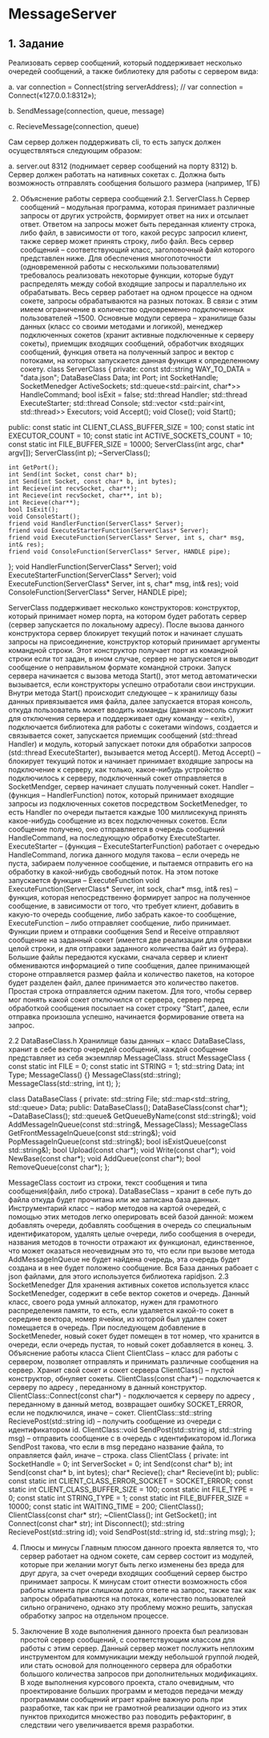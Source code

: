 # MessageServer

## 1.	Задание
Реализовать сервер сообщений, который поддерживает несколько очередей сообщений, а также библиотеку для работы с сервером вида: 

a. var connection = Connect(string serverAddress); // var connection = Connect(«127.0.0.1:8312»);

b. SendMessage(connection, queue, message)

c. RecieveMessage(connection, queue)

Сам сервер должен поддерживать cli, то есть запуск должен осуществляться следующим образом:

a. server.out 8312 (поднимает сервер сообщений на порту 8312)
b. Сервер должен работать на нативных сокетах
c. Должна быть возможность отправлять сообщения большого размера (например, 1ГБ)


2.	Объяснение работы сервера сообщений
2.1. ServerClass.h
Сервер сообщений – модульная программа, которая принимает различные запросы от других устройств, формирует ответ на них и отсылает ответ. Ответом на запросы может быть переданная клиенту строка, либо файл, в зависимости от того, какой ресурс запросил клиент, также сервер может принять строку, либо файл.
Весь сервер сообщений – соответствующий класс, заголовочный файл которого представлен ниже. Для обеспечения многопоточности (одновременной работы с несколькими пользователями) требовалось реализовать некоторые функции, которые будут распределять между собой входящие запросы и параллельно их обрабатывать.
Весь сервер работает на одном процессе на одном сокете, запросы обрабатываются на разных потоках. В связи с этим имеем ограничение в количество одновременно подключенных пользователей ~1500. 
Основные модули сервера – хранилище базы данных (класс со своими методами и логикой), менеджер подключенных сокетов (хранит активные подключенные к серверу сокеты), приемщик входящих сообщений, обработчик входящих сообщений, функция ответа на полученный запрос и вектор с потоками, на которых запускается данная функция к определенному сокету.
class ServerClass {
private:
	const std::string WAY_TO_DATA = "data.json";
	DataBaseClass Data;
	int Port;
	int SocketHandle;
	SocketMenedger ActiveSockets;
	std::queue<std::pair<int, char*>> HandleCommand;
	bool isExit = false;
	std::thread Handler;
	std::thread ExecuteStarter;
	std::thread Console;
	std::vector <std::pair<int, std::thread>> Executors;
	void Accept();
	void Close();
	void Start();

public:
	const static int CLIENT_CLASS_BUFFER_SIZE = 100;
	const static int EXECUTOR_COUNT = 10;
	const static int ACTIVE_SOCKETS_COUNT = 10;
	const static int FILE_BUFFER_SIZE = 10000;
	ServerClass(int argc, char* argv[]);
	ServerClass(int p);
	~ServerClass();

	int GetPort();
	int Send(int Socket, const char* b);
	int Send(int Socket, const char* b, int bytes);
	int Recieve(int recvSocket, char**);
	int Recieve(int recvSocket, char**, int b);
	int Recieve(char**);
	bool IsExit();
	void ConsoleStart();
	friend void HandlerFunction(ServerClass* Server);
	friend void ExecuteStarterFunction(ServerClass* Server);
	friend void ExecuteFunction(ServerClass* Server, int s, char* msg, int& res);
	friend void ConsoleFunction(ServerClass* Server, HANDLE pipe);
};
void HandlerFunction(ServerClass* Server);
void ExecuteStarterFunction(ServerClass* Server);
void ExecuteFunction(ServerClass* Server, int s, char* msg, int& res);
void ConsoleFunction(ServerClass* Server, HANDLE pipe);

ServerClass поддерживает несколько конструкторов: конструктор, который принимает номер порта, на котором будет работать сервер (сервер запускается по локальному адресу). После вызова данного конструктора сервер блокирует текущий поток и начинает слушать запросы на присоединение, конструктор который принимает аргументы командной строки. Этот конструктор получает порт из командной строки если тот задан, в ином случае, сервер не запускается и выводит сообщение о неправильном формате командной строки. 
Запуск сервера начинается с вызова метода Start(), этот метод автоматически вызывается, если конструкторы успешно отработали свои инструкции. Внутри метода Start() происходит следующее – к хранилищу базы данных привязывается имя файла, далее запускается вторая консоль, откуда пользователь может вводить команды (данная консоль служит для отключения сервера и поддерживает одну команду – «exit»), подключается библиотека для работы с сокетами windows, создается и связывается сокет, запускается приемщик  сообщений (std::thread Handler) и модуль, который запускает потоки для обработки запросов (std::thread ExecuteStarter), вызывается метод Accept().
Метод Accept() – блокирует текущий поток и начинает принимает входящие запросы на подключение к серверу, как только, какое-нибудь устройство подключилось к серверу, подключенный сокет отправляется в SocketMendger, сервер начинает слушать полученный сокет.
Handler – (функция – HandlerFunction) поток, который принимает входящие запросы из подключенных сокетов посредством SocketMenedger, то есть Handler по очереди пытается каждые 100 миллисекунд принять какое-нибудь сообщение из всех подключенных сокетов. Если сообщение получено, оно отправляется в очередь сообщений HandleCommand, на последующую обработку ExecuteStarter.
ExecuteStarter – (функция – ExecuteStarterFunction) работает с очередью HandleCommand, логика данного модуля такова – если очередь не пуста, забираем полученное сообщение, и пытаемся отправить его на обработку в какой-нибудь свободный поток. На этом потоке запускается функция – ExecuteFunction
void ExecuteFunction(ServerClass* Server, int sock, char* msg, int& res) – функция, которая непосредственно формирует запрос на полученное сообщение, в зависимости от того, что требует клиент, добавить в какую-то очередь сообщение, либо забрать какое-то сообщение, ExecuteFunction – либо отправляет сообщение, либо принимает. 
Функции прием и отправки сообщения Send и Receive отправляют сообщение на заданный сокет (имеется две реализации для отправки целой строки, и для отправки заданного количества байт из буфера). Большие файлы передаются кусками, сначала сервер и клиент обмениваются информацией о типе сообщения, далее принимающей стороне отправляется размер файла и количество пакетов, на которое будет разделен файл, далее принимается это количество пакетов. Простая строка отправляется одним пакетом.
Для того, чтобы сервер мог понять какой сокет отключился от сервера, сервер перед обработкой сообщения посылает на сокет строку “Start”, далее, если отправка произошла успешно, начинается формирование ответа на запрос.

2.2 DataBaseClass.h
Хранилище базы данных – класс DataBaseClass, хранит в себе вектор очередей сообщений, каждой сообщение представляет из себя экземпляр MessageClass. 
struct MessageClass {
	const static int FILE = 0;
	const static int STRING = 1;
	std::string Data;
	int Type;
	MessageClass() {}
	MessageClass(std::string);
	MessageClass(std::string, int t);
};

class DataBaseClass {
private:
	std::string File;
	std::map<std::string, std::queue<MessageClass>> Data;
public:
	DataBaseClass();
	DataBaseClass(const char*);
	~DataBaseClass();
	std::queue<MessageClass>& GetQueueByName(const std::string&);
	void AddMessageInQueue(const std::string&, MessageClass);
	MessageClass GetFrontMessageInQueue(const std::string&);
	void PopMessageInQueue(const std::string&);
	bool isExistQueue(const std::string&);
	bool Upload(const char*);
	void Write(const char*);
	void NewBase(const char*);
	void AddQueue(const char*);
	bool RemoveQueue(const char*);
};

MessageClass состоит из строки, текст сообщения и типа сообщения(файл, либо строка). 
DataBaseClass – хранит в себе путь до файла откуда будет прочитана или же записана база данных. Инструментарий класс – набор методов на картой очередей, с помощью этих методов легко оперировать всей базой данной: можем добавлять очереди, добавлять сообщения в очередь со специальным идентификатором, удалять целые очереди, либо сообщения в очереди, названия методов в точности отражают их функционал, единственное, что может оказаться неочевидным это то, что если при вызове метода AddMessageInQueue не будет найдена очередь, эта очередь будет создана и в нее будет положено сообщение.
Вся База данных рабоает с json файлами, для этого используется библиотека rapidjson.
2.3 SocketMenedger
Для хранения активных сокетов используется класс SocketMenedger, содержит в себе вектор сокетов и очередь. Данный класс, своего рода умный аллокатор, нужен для грамотного распределения памяти, то есть, если удаляется какой-то сокет в середине вектора, номер ячейки, из которой был удален сокет помещается в очередь. При последующем добавление в SocketMeneder, новый сокет будет помещен в тот номер, что хранится в очереди, если очередь пустая, то новый сокет добавляется в конец.
3.	Объяснение работы класса Client
ClientClass – класс для работы с сервером, позволяет отправлять и принимать различные сообщения на сервер. Хранит свой сокет и сокет сервера
ClientClass() – пустой конструктор, обнуляет сокеты.
ClientClass(const char*) – подключается к серверу по  адресу , переданному в данный конструктор.
СlientClass::Connect(const char*) - подключается к серверу по  адресу , переданному в данный метод, возвращает ошибку SOCKET_ERROR, если не подключился, иначе – сокет.
СlientClass::std::string RecievePost(std::string id) – получить сообщение из очереди с идентификатором id.
СlientClass::void SendPost(std::string id, std::string msg) – отправить сообщение с в очередь с идентификатором id.Логика SendPost такова, что если в msg передано название файла, то оправляется файл, иначе – строка.
class ClientClass {
private:
	int SocketHandle = 0;
	int ServerSocket = 0;
	int Send(const char* b);
	int Send(const char* b, int bytes);
	char* Recieve();
	char* Recieve(int b);
public:
	const static int CLIENT_CLASS_ERROR_SOCKET = SOCKET_ERROR;
	const static int CLIENT_CLASS_BUFFER_SIZE = 100;
	const static int FILE_TYPE = 0;
	const static int STRING_TYPE = 1;
	const static int FILE_BUFFER_SIZE = 10000;
	const static int WAITING_TIME = 200;
	ClientClass();
	ClientClass(const char* str);
	~ClientClass();
	int GetSocket();
	int Connect(const char* str);
	int Disconnect();
	std::string RecievePost(std::string id);
	void SendPost(std::string id, std::string msg);
};




4.	Плюсы и минусы
Главным плюсом данного проекта является то, что сервер работает на одном сокете, сам сервер состоит из модулей, которые при желании могут быть легко изменены без вреда для друг друга, за счет очереди входящих сообщений сервер быстро принимает запросы. К минусам стоит отнести возможность сбоя работы клиента при слишком долго ответе на запрос, также так как запросы обрабатываются на потоках, количество пользователей сильно ограничено, однако эту проблему можно решить, запуская обработку запрос на отдельном процессе.

5.	Заключение
В ходе выполнения данного проекта был реализован простой сервер сообщений, с соответствующим классом для работы с этим сервер. Данный сервер может послужить неплохим инструментом для коммуникации между небольшой группой людей, или стать основой для полноценного сервера для обработки большого количества запросов при дополнительных модификациях.
В ходе выполнения курсового проекта, стало очевидным, что проектирование больших программ и методов передачи между программами сообщений играет крайне важную роль при разработке, так как при не грамотной реализации одного из этих пунктов приходится множество раз поводить рефакторинг, в следствии чего увеличивается время разработки. 



